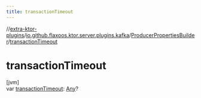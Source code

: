 ```yaml
---
title: transactionTimeout
---
```

//[extra-ktor-plugins](../../../index.md)/[io.github.flaxoos.ktor.server.plugins.kafka](../index.md)/[ProducerPropertiesBuilder](index.md)/[transactionTimeout](transaction-timeout.md)



# transactionTimeout



[jvm]\
var [transactionTimeout](transaction-timeout.md): [Any](https://kotlinlang.org/api/latest/jvm/stdlib/kotlin/-any/index.md)?




